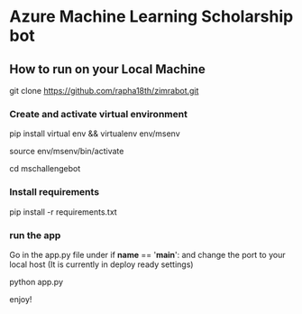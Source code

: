 # Azure Machine Learning Scholarship bot

## How to run on your Local Machine
git clone https://github.com/rapha18th/zimrabot.git

### Create and activate virtual environment
pip install virtual env && virtualenv env/msenv

source env/msenv/bin/activate

cd mschallengebot

### Install requirements

pip install -r requirements.txt

### run the app

Go in the app.py file under if __name__ == '__main__': and change the port to
your local host (It is currently in deploy ready settings)

python app.py

enjoy!
